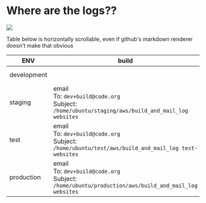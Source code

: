 # Where are the logs??

<img src="https://s3.amazonaws.com/uploads.hipchat.com/65395/678893/4WEuCy7El54KBk1/upload.png"/>

Table below is horizontally scrollable, even if github's markdown renderer doesn't make that obvious

| ENV         | build                                                                                             | ui tests                                                                                                                             | pegasus server                                                           | dashboard server                                                                 |
|-------------|---------------------------------------------------------------------------------------------------|--------------------------------------------------------------------------------------------------------------------------------------|--------------------------------------------------------------------------|----------------------------------------------------------------------------------|
| development |                                                                                                   | `code-dot-org/dashboard/test/ui/*.log`                                                                                               | in the console window where you ran `./up`                               | `code-dot-org/dashboard/log/development.log`                                           |
| staging     | email<br/> To: `dev+build@code.org` <br/>Subject: `/home/ubuntu/staging/aws/build_and_mail_log websites`    |                                                                                                                                      | `ssh ubuntu@staging.code.org` `~/staging/code-dot-org/pegasus/log/*.log` | `ssh ubuntu@staging.code.org` `~/staging/code-dot-org/dashboard/log/staging.log` |
| test        | email <br/> To: `dev+build@code.org` <br/> Subject: `/home/ubuntu/test/aws/build_and_mail_log test-websites`  | `ssh ubuntu@test.code.org`<br/>`~/test/code-dot-org/dashboard/test/ui/*.log`<br/>also on Sauce Labs at https://saucelabs.com/beta/dashboard/tests | `ssh ubuntu@test.code.org`<br/> `~/test/code-dot-org/pegasus/log/*.log`       | `ssh ubuntu@test.code.org` <br/>`~/test/code-dot-org/dashboard/log/test.log`          |
| production  | email <br/>To: `dev+build@code.org` <br/>Subject: `/home/ubuntu/production/aws/build_and_mail_log websites` |                                                                                                                                      | on logentries: https://logentries.com                                    | on logentries: https://logentries.com                                            |
